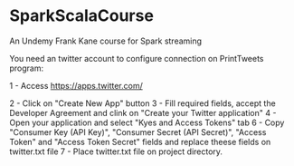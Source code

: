 # SparkScalaCourse
An Undemy Frank Kane course for Spark streaming

You need an twitter account to configure connection on PrintTweets program:

1 - Access https://apps.twitter.com/

2 - Click on "Create New App" button
3 - Fill required fields, accept the Developer Agreement and clink on "Create your Twitter application"
4 - Open your application and select "Kyes and Access Tokens" tab
6 - Copy "Consumer Key (API Key)", "Consumer Secret (API Secret)", "Access Token" and "Access Token Secret" fields and replace theese fields on twitter.txt file
7 - Place twitter.txt file on project directory.
